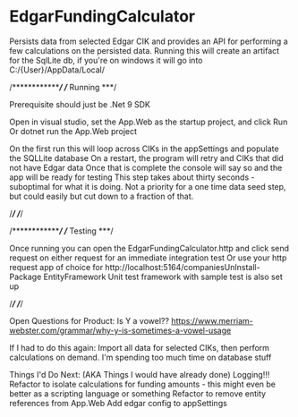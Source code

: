 # EdgarFundingCalculator
Persists data from selected Edgar CIK and provides an API for performing a few calculations on the persisted data.
Running this will create an artifact for the SqlLite db, if you're on windows it will go into C:/{User}/AppData/Local/

/***************/
/*** Running ***/

Prerequisite should just be .Net 9 SDK

Open in visual studio, set the App.Web as the startup project, and click Run
Or dotnet run the App.Web project

On the first run this will loop across CIKs in the appSettings and populate the SQLLite database
	On a restart, the program will retry and CIKs that did not have Edgar data
Once that is complete the console will say so and the app will be ready for testing
	This step takes about thirty seconds - suboptimal for what it is doing.
	Not a priority for a one time data seed step, but could easily but cut down to a fraction of that.

/***************/
/***************/


/***************/
/*** Testing ***/

Once running you can open the EdgarFundingCalculator.http and click send request on either request for an immediate integration test
Or use your http request app of choice for http://localhost:5164/companiesUnInstall-Package EntityFramework
Unit test framework with sample test is also set up

/***************/
/***************/

Open Questions for Product:
	Is Y a vowel?? https://www.merriam-webster.com/grammar/why-y-is-sometimes-a-vowel-usage

If I had to do this again:
	Import all data for selected CIKs, then perform calculations on demand.
	I'm spending too much time on database stuff

Things I'd Do Next: (AKA Things I would have already done)
	Logging!!!
	Refactor to isolate calculations for funding amounts - this might even be better as a scripting language or something
	Refactor to remove entity references from App.Web
	Add edgar config to appSettings